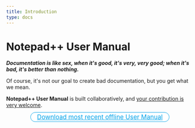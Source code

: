 ```yaml
---
title: Introduction
type: docs
---
```


Notepad++ User Manual 
=======

***Documentation is like sex, when it's good, it's very, very good; when it's bad, it's better than nothing.***

Of course, it's not our goal to create bad documentation, but you get what we mean.

**Notepad++ User Manual** is built collaboratively, and [your contribution is very welcome](https://github.com/notepad-plus-plus/npp-usermanual).

<center>
    <a href="https://github.com/notepad-plus-plus/npp-usermanual/releases/latest/download/nppUserManual.zip" style="
        text-align: center;
        font-size: larger;
        -moz-border-radius: 1em;
        border-radius: 1em;
        border: 1px solid #00A2E8;
        background-color: white;
        color: #00A2E8;
        padding: 2px 1em;
    ">Download most recent offline User Manual</a>
</center>

